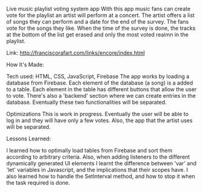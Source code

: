 Live music playlist voting system app
With this app music fans can create vote for the playlist an artist will perform at a concert. The artist offers a list of songs they can perform and
a date for the end of the survey. The fans vote for the songs they like. When the time of the survey is done, the tracks at the bottom of the list
get erased and only the most voted reaimn in the playlist.

Link: http://franciscorafart.com/links/encore/index.html

How It's Made:

Tech used: HTML, CSS, JavaScript, Firebase
The app works by loading a database from Firebase. Each element of the database (a song) is a added to a table. Each element in the table has
different buttons that allow the user to vote. There's also a 'backend' section where we can create entries in the database. Eventually these
two functionalities will be separated.

Optimizations
This is work in progress. Eventually the user will be able to log in and they will have only a few votes. Also, the app that the artist uses
will be separated.

Lessons Learned:

I learned how to optimally load tables from Firebase and sort them according to arbitrary criteria. Also, when adding listeners to the 
different dynamically generated UI elements I learnt the difference between 'var' and 'let' variables in Javascript, and the implications 
that their scopes have. I also learned how to handle the SetInterval method, and how to stop it when the task required is done.

